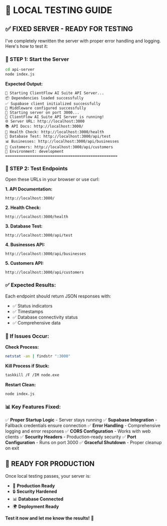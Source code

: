 # 🧪 **LOCAL TESTING GUIDE**

## ✅ **FIXED SERVER - READY FOR TESTING**

I've completely rewritten the server with proper error handling and logging. Here's how to test it:

### **🚀 STEP 1: Start the Server**
```bash
cd api-server
node index.js
```

**Expected Output:**
```
🚀 Starting ClientFlow AI Suite API Server...
📦 Dependencies loaded successfully
✅ Supabase client initialized successfully
🔧 Middleware configured successfully
🚀 Starting server on port 3000...
🎉 ClientFlow AI Suite API Server is running!
🌐 Server URL: http://localhost:3000
📚 API Docs: http://localhost:3000/
🏥 Health Check: http://localhost:3000/health
🧪 Database Test: http://localhost:3000/api/test
📊 Businesses: http://localhost:3000/api/businesses
👥 Customers: http://localhost:3000/api/customers
🔧 Environment: development
==================================================
```

### **🧪 STEP 2: Test Endpoints**

Open these URLs in your browser or use curl:

**1. API Documentation:**
```
http://localhost:3000/
```

**2. Health Check:**
```
http://localhost:3000/health
```

**3. Database Test:**
```
http://localhost:3000/api/test
```

**4. Businesses API:**
```
http://localhost:3000/api/businesses
```

**5. Customers API:**
```
http://localhost:3000/api/customers
```

### **✅ Expected Results:**

Each endpoint should return JSON responses with:
- ✅ Status indicators
- ✅ Timestamps
- ✅ Database connectivity status
- ✅ Comprehensive data

### **🔧 If Issues Occur:**

**Check Process:**
```bash
netstat -an | findstr ":3000"
```

**Kill Process if Stuck:**
```bash
taskkill /F /IM node.exe
```

**Restart Clean:**
```bash
node index.js
```

### **📊 Key Features Fixed:**

✅ **Proper Startup Logic** - Server stays running
✅ **Supabase Integration** - Fallback credentials ensure connection
✅ **Error Handling** - Comprehensive logging and error responses
✅ **CORS Configuration** - Works with web clients
✅ **Security Headers** - Production-ready security
✅ **Port Configuration** - Runs on port 3000
✅ **Graceful Shutdown** - Proper cleanup on exit

## 🎯 **READY FOR PRODUCTION**

Once local testing passes, your server is:
- 🚀 **Production Ready**
- 🔒 **Security Hardened**
- 📊 **Database Connected**
- 🌍 **Deployment Ready**

**Test it now and let me know the results!** 🌟

